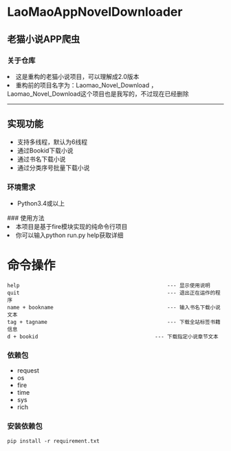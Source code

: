# LaoMaoAppNovelDownloader
## 老猫小说APP爬虫 
### 关于仓库
<li>这是重构的老猫小说项目，可以理解成2.0版本</li>
<li>重构前的项目名字为：Laomao_Novel_Download ，Laomao_Novel_Download这个项目也是我写的，不过现在已经删除</li>

---
## 实现功能
<ul>
<li>支持多线程，默认为6线程</li>
<li>通过Bookid下载小说</li>
<li>通过书名下载小说</li>
<li>通过分类序号批量下载小说</li>
</ul>

### 环境需求

<ul>

<li>Python3.4或以上</li>

</ul>
### 使用方法
<li>本项目是基于fire模块实现的纯命令行项目</li>
<li>你可以输入python run.py help获取详细</li>

# 命令操作
```
help												--- 显示使用说明
quit												--- 退出正在运作的程序
name + bookname										--- 输入书名下载小说文本
tag + tagname										--- 下载全站标签书籍信息
d + bookid										--- 下载指定小说章节文本
``` 

### 依赖包

<ul>


<li>request</li>

<li>os</li>

<li>fire</li>
  
<li>time</li>

<li>sys</li>

<li>rich</li>

  
</ul>

### 安装依赖包

`pip install -r requirement.txt`

